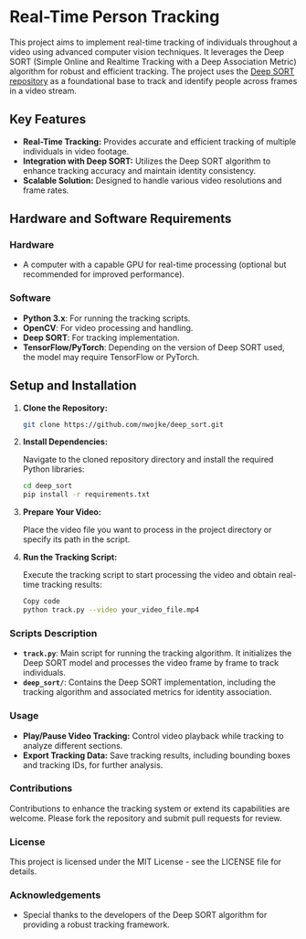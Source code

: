 # Real-Time Person Tracking

This project aims to implement real-time tracking of individuals throughout a video using advanced computer vision techniques. It leverages the Deep SORT (Simple Online and Realtime Tracking with a Deep Association Metric) algorithm for robust and efficient tracking. The project uses the [Deep SORT repository](https://github.com/nwojke/deep_sort) as a foundational base to track and identify people across frames in a video stream.

## Key Features

- **Real-Time Tracking:** Provides accurate and efficient tracking of multiple individuals in video footage.
- **Integration with Deep SORT:** Utilizes the Deep SORT algorithm to enhance tracking accuracy and maintain identity consistency.
- **Scalable Solution:** Designed to handle various video resolutions and frame rates.

## Hardware and Software Requirements

### Hardware

- A computer with a capable GPU for real-time processing (optional but recommended for improved performance).

### Software

- **Python 3.x**: For running the tracking scripts.
- **OpenCV**: For video processing and handling.
- **Deep SORT**: For tracking implementation.
- **TensorFlow/PyTorch**: Depending on the version of Deep SORT used, the model may require TensorFlow or PyTorch.

## Setup and Installation

1. **Clone the Repository:**
   ```bash
   git clone https://github.com/nwojke/deep_sort.git

2. **Install Dependencies:**

   Navigate to the cloned repository directory and install the required Python libraries:
   ```bash
   cd deep_sort
   pip install -r requirements.txt

3. **Prepare Your Video:**

    Place the video file you want to process in the project directory or specify its path in the script.


4. **Run the Tracking Script:**

    Execute the tracking script to start processing the video and obtain real-time tracking results:

    ```bash
    Copy code
    python track.py --video your_video_file.mp4

### Scripts Description

- **`track.py`**: Main script for running the tracking algorithm. It initializes the Deep SORT model and processes the video frame by frame to track individuals.
- **`deep_sort/`**: Contains the Deep SORT implementation, including the tracking algorithm and associated metrics for identity association.

### Usage

- **Play/Pause Video Tracking:** Control video playback while tracking to analyze different sections.
- **Export Tracking Data:** Save tracking results, including bounding boxes and tracking IDs, for further analysis.

### Contributions

Contributions to enhance the tracking system or extend its capabilities are welcome. Please fork the repository and submit pull requests for review.

### License

This project is licensed under the MIT License - see the LICENSE file for details.

### Acknowledgements

- Special thanks to the developers of the Deep SORT algorithm for providing a robust tracking framework.
